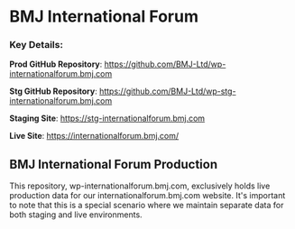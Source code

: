# BMJ International Forum
### Key Details:
**Prod GitHub Repository**:   https://github.com/BMJ-Ltd/wp-internationalforum.bmj.com 

**Stg GitHub Repository**: https://github.com/BMJ-Ltd/wp-stg-internationalforum.bmj.com 

**Staging Site**: https://stg-internationalforum.bmj.com  

**Live Site**: https://internationalforum.bmj.com/

## BMJ International Forum Production
This repository, wp-internationalforum.bmj.com, exclusively holds live production data for our internationalforum.bmj.com website. It's important to note that this is a special scenario where we maintain separate data for both staging and live environments.


